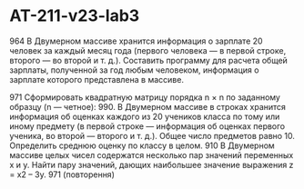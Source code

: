 # AT-211-v23-lab3

964 В Двумерном массиве хранится информация о зарплате 20 человек за каждый месяц года (первого человека — в первой строке, второго — во второй и т. д.). Составить программу для расчета общей зарплаты, полученной за год любым человеком, информация о зарплате которого представлена в массиве.

971 Сформировать квадратную матрицу порядка n × n по заданному образцу (n — четное):
990. В Двумерном массиве в строках хранится информация об оценках каждого из 20 учеников класса по тому или иному предмету (в первой строке — информация об оценках первого ученика, во второй — второго и т. д.). Общее число предметов равно 10. Определить среднюю оценку по классу в целом.
910 В Двумерном массиве целых чисел содержатся несколько пар значений переменных х и у. Найти пару значений, дающих наибольшее значение выражения z = x2 – 3y.
971 (повторення)
